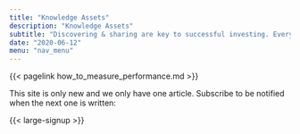 ```yaml
---
title: "Knowledge Assets"
description: "Knowledge Assets"
subtitle: "Discovering & sharing are key to successful investing. Everything we learn we consider an asset. Here, we share the knowledge assets we've discovered so you can make better decisions."
date: "2020-06-12"
menu: "nav_menu"
---
```


{{< pagelink how_to_measure_performance.md >}}

This site is only new and we only have one article. Subscribe to be notified when the next one is written:

{{< large-signup >}}